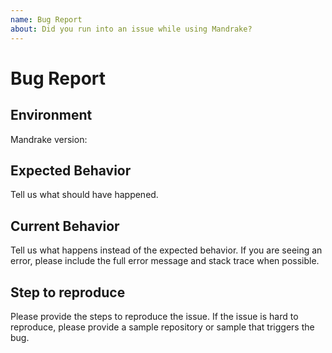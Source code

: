 ```yaml
---
name: Bug Report
about: Did you run into an issue while using Mandrake?
---
```


# Bug Report

## Environment

Mandrake version:

## Expected Behavior
Tell us what should have happened.

## Current Behavior
Tell us what happens instead of the expected behavior. If you are seeing an
error, please include the full error message and stack trace when possible.

## Step to reproduce
Please provide the steps to reproduce the issue.
If the issue is hard to reproduce, please provide a sample repository or sample
that triggers the bug.
